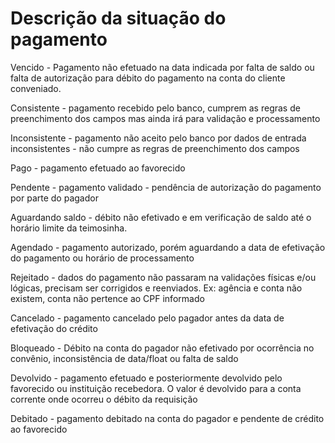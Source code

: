 # Descrição da situação do pagamento

Vencido - Pagamento não efetuado na data indicada por falta de saldo ou falta de autorização para débito do pagamento na conta do cliente conveniado.

Consistente - pagamento recebido pelo banco, cumprem as regras de preenchimento dos campos mas ainda irá para validação e processamento

Inconsistente - pagamento não aceito pelo banco por dados de entrada inconsistentes - não cumpre as regras de preenchimento dos campos

Pago - pagamento efetuado ao favorecido

Pendente - pagamento validado - pendência de autorização do pagamento por parte do pagador

Aguardando saldo - débito não efetivado e em verificação de saldo até o horário limite da teimosinha.

Agendado - pagamento autorizado, porém aguardando a data de efetivação do pagamento ou horário de processamento

Rejeitado - dados do pagamento não passaram na validações físicas e/ou lógicas, precisam ser corrigidos e reenviados. Ex: agência e conta não existem, conta não pertence ao CPF informado

Cancelado - pagamento cancelado pelo pagador antes da data de efetivação do crédito

Bloqueado - Débito na conta do pagador não efetivado por ocorrência no convênio, inconsistência de data/float ou falta de saldo

Devolvido - pagamento efetuado e posteriormente devolvido pelo favorecido ou instituição recebedora. O valor é devolvido para a conta corrente onde ocorreu o débito da requisição

Debitado - pagamento debitado na conta do pagador e pendente de crédito ao favorecido
